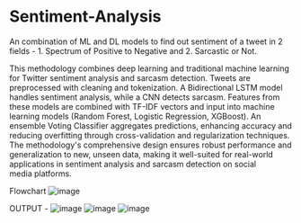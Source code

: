 # Sentiment-Analysis
An combination of ML and DL models to find out sentiment of a tweet in 2 fields - 1. Spectrum of Positive to Negative and 2. Sarcastic or Not.

This methodology combines deep learning and traditional machine learning for Twitter sentiment analysis and sarcasm detection. Tweets are preprocessed with cleaning and tokenization. A Bidirectional LSTM model handles sentiment analysis, while a CNN detects sarcasm. Features from these models are combined with TF-IDF vectors and input into machine learning models (Random Forest, Logistic Regression, XGBoost). An ensemble Voting Classifier aggregates predictions, enhancing accuracy and reducing overfitting through cross-validation and regularization techniques. The methodology's comprehensive design ensures robust performance and generalization to new, unseen data, making it well-suited for real-world applications in sentiment analysis and sarcasm detection on social media platforms.

Flowchart 
![image](https://github.com/user-attachments/assets/2280a9b1-2019-484c-98ee-ad06a9c7ff9e)

OUTPUT - 
![image](https://github.com/user-attachments/assets/3ef6d160-26b8-4c5c-8557-acf25b2dc804)
![image](https://github.com/user-attachments/assets/d4a48b63-81a1-40f5-8d58-8d7217a7afa4)
![image](https://github.com/user-attachments/assets/6c1bf1f9-40b6-45a5-8017-642b07ba4d53)
